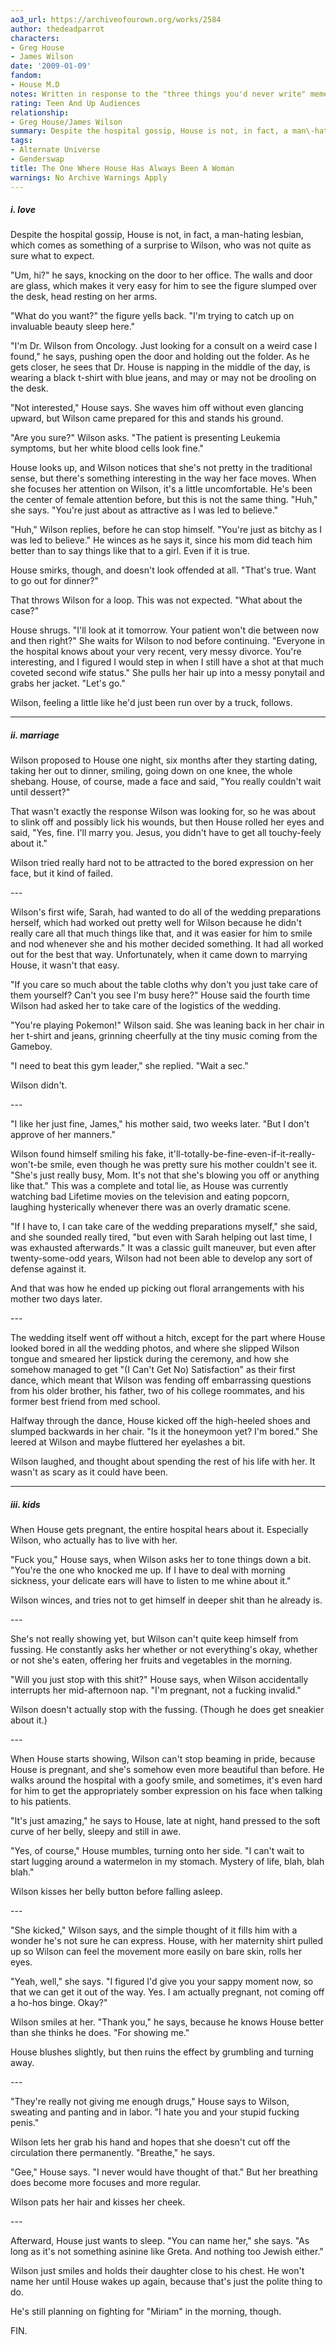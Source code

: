 ```yaml
---
ao3_url: https://archiveofourown.org/works/2584
author: thedeadparrot
characters:
- Greg House
- James Wilson
date: '2009-01-09'
fandom:
- House M.D
notes: Written in response to the "three things you'd never write" meme. For hannahrorlove,
rating: Teen And Up Audiences
relationship:
- Greg House/James Wilson
summary: Despite the hospital gossip, House is not, in fact, a man\-hating lesbian.
tags:
- Alternate Universe
- Genderswap
title: The One Where House Has Always Been A Woman
warnings: No Archive Warnings Apply
---
```


##### i. love

Despite the hospital gossip, House is not, in fact, a man\-hating lesbian, which comes as something of a surprise to Wilson, who was not quite as sure what to expect.

"Um, hi?" he says, knocking on the door to her office. The walls and door are glass, which makes it very easy for him to see the figure slumped over the desk, head resting on her arms.

"What do you want?" the figure yells back. "I'm trying to catch up on invaluable beauty sleep here."

"I'm Dr. Wilson from Oncology. Just looking for a consult on a weird case I found," he says, pushing open the door and holding out the folder. As he gets closer, he sees that Dr. House is napping in the middle of the day, is wearing a black t\-shirt with blue jeans, and may or may not be drooling on the desk.

"Not interested," House says. She waves him off without even glancing upward, but Wilson came prepared for this and stands his ground.

"Are you sure?" Wilson asks. "The patient is presenting Leukemia symptoms, but her white blood cells look fine."

House looks up, and Wilson notices that she's not pretty in the traditional sense, but there's something interesting in the way her face moves. When she focuses her attention on Wilson, it's a little uncomfortable. He's been the center of female attention before, but this is not the same thing. "Huh," she says. "You're just about as attractive as I was led to believe."

"Huh," Wilson replies, before he can stop himself. "You're just as bitchy as I was led to believe." He winces as he says it, since his mom did teach him better than to say things like that to a girl. Even if it is true.

House smirks, though, and doesn't look offended at all. "That's true. Want to go out for dinner?"

That throws Wilson for a loop. This was not expected. "What about the case?"

House shrugs. "I'll look at it tomorrow. Your patient won't die between now and then right?" She waits for Wilson to nod before continuing. "Everyone in the hospital knows about your very recent, very messy divorce. You're interesting, and I figured I would step in when I still have a shot at that much coveted second wife status." She pulls her hair up into a messy ponytail and grabs her jacket. "Let's go."

Wilson, feeling a little like he'd just been run over by a truck, follows.



---

##### ii. marriage

Wilson proposed to House one night, six months after they starting dating, taking her out to dinner, smiling, going down on one knee, the whole shebang. House, of course, made a face and said, "You really couldn't wait until dessert?"

That wasn't exactly the response Wilson was looking for, so he was about to slink off and possibly lick his wounds, but then House rolled her eyes and said, "Yes, fine. I'll marry you. Jesus, you didn't have to get all touchy\-feely about it."

Wilson tried really hard not to be attracted to the bored expression on her face, but it kind of failed.

\-\-\-

Wilson's first wife, Sarah, had wanted to do all of the wedding preparations herself, which had worked out pretty well for Wilson because he didn't really care all that much things like that, and it was easier for him to smile and nod whenever she and his mother decided something. It had all worked out for the best that way. Unfortunately, when it came down to marrying House, it wasn't that easy.

"If you care so much about the table cloths why don't you just take care of them yourself? Can't you see I'm busy here?" House said the fourth time Wilson had asked her to take care of the logistics of the wedding.

"You're playing Pokemon!" Wilson said. She was leaning back in her chair in her t\-shirt and jeans, grinning cheerfully at the tiny music coming from the Gameboy.

"I need to beat this gym leader," she replied. "Wait a sec."

Wilson didn't.

\-\-\-

"I like her just fine, James," his mother said, two weeks later. "But I don't approve of her manners."

Wilson found himself smiling his fake, it'll\-totally\-be\-fine\-even\-if\-it\-really\-won't\-be smile, even though he was pretty sure his mother couldn't see it. "She's just really busy, Mom. It's not that she's blowing you off or anything like that." This was a complete and total lie, as House was currently watching bad Lifetime movies on the television and eating popcorn, laughing hysterically whenever there was an overly dramatic scene.

"If I have to, I can take care of the wedding preparations myself," she said, and she sounded really tired, "but even with Sarah helping out last time, I was exhausted afterwards." It was a classic guilt maneuver, but even after twenty\-some\-odd years, Wilson had not been able to develop any sort of defense against it.

And that was how he ended up picking out floral arrangements with his mother two days later.

\-\-\-

The wedding itself went off without a hitch, except for the part where House looked bored in all the wedding photos, and where she slipped Wilson tongue and smeared her lipstick during the ceremony, and how she somehow managed to get "(I Can't Get No) Satisfaction" as their first dance, which meant that Wilson was fending off embarrassing questions from his older brother, his father, two of his college roommates, and his former best friend from med school.

Halfway through the dance, House kicked off the high\-heeled shoes and slumped backwards in her chair. "Is it the honeymoon yet? I'm bored." She leered at Wilson and maybe fluttered her eyelashes a bit.

Wilson laughed, and thought about spending the rest of his life with her. It wasn't as scary as it could have been.



---

##### iii. kids

When House gets pregnant, the entire hospital hears about it. Especially Wilson, who actually has to live with her.

"Fuck you," House says, when Wilson asks her to tone things down a bit. "You're the one who knocked me up. If I have to deal with morning sickness, your delicate ears will have to listen to me whine about it."

Wilson winces, and tries not to get himself in deeper shit than he already is.

\-\-\-

She's not really showing yet, but Wilson can't quite keep himself from fussing. He constantly asks her whether or not everything's okay, whether or not she's eaten, offering her fruits and vegetables in the morning.

"Will you just stop with this shit?" House says, when Wilson accidentally interrupts her mid\-afternoon nap. "I'm pregnant, not a fucking invalid."

Wilson doesn't actually stop with the fussing. (Though he does get sneakier about it.)

\-\-\-

When House starts showing, Wilson can't stop beaming in pride, because House is pregnant, and she's somehow even more beautiful than before. He walks around the hospital with a goofy smile, and sometimes, it's even hard for him to get the appropriately somber expression on his face when talking to his patients.

"It's just amazing," he says to House, late at night, hand pressed to the soft curve of her belly, sleepy and still in awe.

"Yes, of course," House mumbles, turning onto her side. "I can't wait to start lugging around a watermelon in my stomach. Mystery of life, blah, blah blah."

Wilson kisses her belly button before falling asleep.


\-\-\-


"She kicked," Wilson says, and the simple thought of it fills him with a wonder he's not sure he can express. House, with her maternity shirt pulled up so Wilson can feel the movement more easily on bare skin, rolls her eyes.

"Yeah, well," she says. "I figured I'd give you your sappy moment now, so that we can get it out of the way. Yes. I am actually pregnant, not coming off a ho\-hos binge. Okay?"

Wilson smiles at her. "Thank you," he says, because he knows House better than she thinks he does. "For showing me."

House blushes slightly, but then ruins the effect by grumbling and turning away.

\-\-\-

"They're really not giving me enough drugs," House says to Wilson, sweating and panting and in labor. "I hate you and your stupid fucking penis."

Wilson lets her grab his hand and hopes that she doesn't cut off the circulation there permanently. "Breathe," he says.

"Gee," House says. "I never would have thought of that." But her breathing does become more focuses and more regular.

Wilson pats her hair and kisses her cheek.

\-\-\-

Afterward, House just wants to sleep. "You can name her," she says. "As long as it's not something asinine like Greta. And nothing too Jewish either."

Wilson just smiles and holds their daughter close to his chest. He won't name her until House wakes up again, because that's just the polite thing to do.

He's still planning on fighting for "Miriam" in the morning, though.

FIN.